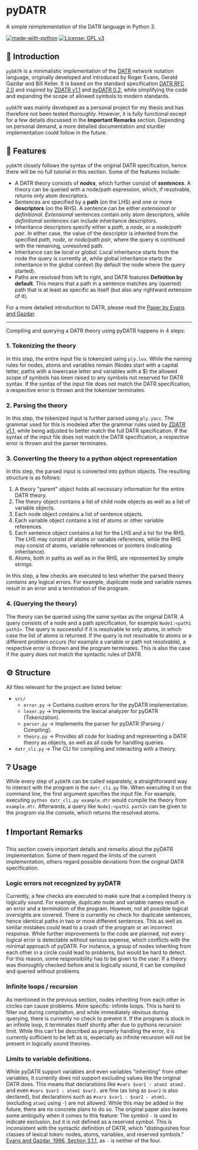 # pyDATR
A simple reimplementation of the DATR language in Python 3.

[![made-with-python](https://img.shields.io/badge/Made%20with-Python%203.12.6-1f425f.svg?logo=python)](https://www.python.org/)
[![License: GPL v3](https://img.shields.io/badge/License-GPLv3-blue.svg)](https://www.gnu.org/licenses/gpl-3.0)

## 📌 Introduction
`pyDATR` is a minimalistic implementation of the [DATR](https://en.wikipedia.org/wiki/DATR) network notation language, originally developed and introduced by Roger Evans, Gerald Gazdar and Bill Keller. It is based on the standard specification [DATR RFC 2.0](https://web.archive.org/web/20110719101843/http://www.spectrum.uni-bielefeld.de/DATR/datr_rfc_2.0.ps) and inspired by [ZDATR v1.1](https://web.archive.org/web/20110719101756/http://www.spectrum.uni-bielefeld.de/DATR/index.html) and [pyDATR 0.2](https://pydatr.sourceforge.net/), while simplifying the code and expanding the scope of allowed symbols to modern standards.

`pyDATR` was mainly developed as a personal project for my thesis and has therefore not been tested thoroughly. However, it is fully functional except for a few details discussed in the **Important Remarks** section. Depending on personal demand, a more detailed documentation and sturdier implementation could follow in the future.

## 📄 Features
`pyDATR` closely follows the syntax of the original DATR specification, hence there will be no full tutorial in this section. Some of the features include:

* A DATR theory consists of ***nodes***, which further consist of ***sentences***. A theory can be queried with a node/path expression, which, if resolvable, returns only atom descriptors.
* Sentences are specified by a **path** (on the LHS) and one or more **descriptors** (on the RHS). A sentence can be either *extensional* or *definitional*. *Extensional* sentences contain only atom descriptors, while *definitional* sentences can include inheritance descriptors.
* Inheritance descriptors specify either a *path*, a *node*, or a *node/path pair*. In either case, the value of the descriptor is inherited from the specified *path*, *node*, or *node/path pair*, where the query is continued with the remaining, unresolved path.
* Inheritance can be *local* or *global*. Local inheritance starts from the node the query is currently at, while global inheritance starts the inheritance in the global context (by default the node where the query started).
* Paths are resolved from left to right, and DATR features **Definition by default**. This means that a path in a sentence matches any (queried) path that is at least as specific as itself (but also any rightward extension of it).

For a more detailed introduction to DATR, please read the [Paper by Evans and Gazdar](https://aclanthology.org/J96-2002/).

---

Compiling and querying a DATR theory using pyDATR happens in 4 steps:
### 1. Tokenizing the theory
In this step, the entire input file is tokenzied using `ply.lex`. While the naming rules for nodes, atoms and variables remain (Nodes start with a capital letter, paths with a lowercase letter and variables with a $) the allowed scope of symbols has been raised to any symbols not reserved for DATR syntax. If the syntax of the input file does not match the DATR specification, a respective error is thrown and the tokenizer terminates.
### 2. Parsing the theory
In this step, the tokenized input is further parsed using `ply.yacc`. The grammar used for this is modeled after the grammar rules used by [ZDATR v1.1](https://web.archive.org/web/20110719101756/http://www.spectrum.uni-bielefeld.de/DATR/index.html), while being adjusted to better match the full DATR specification. If the syntax of the input file does not match the DATR specification, a respective error is thrown and the parser terminates. 
### 3. Converting the theory to a python object representation
In this step, the parsed input is converted into python objects. The resulting structure is as follows:
1. A theory "parent" object holds all necessary information for the entire DATR theory.
2. The theory object contains a list of child node objects as well as a list of variable objects.
3. Each node object contains a list of sentence objects.
4. Each variable object contains a list of atoms or other variable references.
5. Each sentence object contains a list for the LHS and a list for the RHS. The LHS may consist of atoms or variable references, while the RHS may consist of atoms, variable references or pointers (indicating inheritance).
6. Atoms, both in paths as well as in the RHS, are represented by simple strings.

In this step, a few checks are executed to test whether the parsed theory contains any logical errors. For example, duplicate node and variable names result in an error and a termination of the program.
### 4. (Querying the theory)
The theory can be queried using the same syntax as the original DATR. A query consists of a node and a path specification, for example `Node1:<path1 path2>`. The query is successful if it is resolvable to only atoms, in which case the list of atoms is returned. If the query is not resolvable to atoms or a different problem occurs (for example a variable or path not resolvable), a respective error is thrown and the program terminates. This is also the case if the query does not match the syntactic rules of DATR.

## ⚙️ Structure
All files relevant for the project are listed below:

* `src/`
    * `error.py` -> Contains custom errors for the pyDATR implementation.
    * `lexer.py` -> Implements the lexical analyzer for pyDATR (Tokenization).
    * `parser.py` -> Implements the parser for pyDATR (Parsing / Compiling).
    * `theory.py` -> Provides all code for loading and representing a DATR theory as objects, as well as all code for handling queries.
* `datr_cli.py` -> The CLI for compiling and interacting with a theory.

## ❔ Usage
While every step of `pyDATR` can be called separately, a straightforward way to interact with the program is the `datr_cli.py` file.
When executing it on the command line, the first argument specifies the input file.
For example, executing `python datr_cli.py example.dtr` would compile the theory from `example.dtr`.
Afterwards, a query like `Node1:<path1 path2>` can be given to the program via the console, which returns the resolved atoms.

## ❗ Important Remarks
This section covers important details and remarks about the pyDATR implementation. Some of them regard the limits of the current implementation, others regard possible deviations from the original DATR specification.

### Logic errors not recognized by pyDATR
Currently, a few checks are executed to make sure that a compiled theory is logically sound. For example, duplicate node and variable names result in an error and a termination of the program. However, not all possible logical oversights are covered. There is currently no check for duplicate sentences, hence identical paths in two or more different sentences. This as well as similar mistakes could lead to a crash of the program or an incorrect response. While further improvements to the code are planned, not every logical error is detectable without serious expense, which conflicts with the minimal approach of pyDATR. For instance, a group of nodes inheriting from each other in a circle could lead to problems, but would be hard to detect. For this reason, some responsibility has to be given to the user: If a theory was thoroughly checked before and is logically sound, it can be compiled and queried without problems.

### Infinite loops / recursion
As mentioned in the previous section, nodes inheriting from each other in circles can cause problems. More specific: infinite loops. This is hard to filter out during compilation, and while immediately obvious during querying, there is currently no check to prevent it. If the program is stuck in an infinite loop, it terminates itself shortly after due to pythons recursion limit. While this can't be described as properly handling the error, it is currently sufficient to be left as is, expecially as infinite recursion will not be present in logically sound theories.

### Limits to variable definitions.
While pyDATR support variables and even variables "inheriting" from other variables, it currently does not support excluding values like the original DATR does.
This means that declarations like `#vars $var1 : atom1 atom2.` and even `#vars $var1 : atom1 $var2.` are fine (as long as `$var2` is also declared), but declarations such as `#vars $var1 : $var2 - atom1.` (excluding `atom1` using `-`) are not allowed. While this may be added in the future, there are no concrete plans to do so. The original paper also leaves some ambiguity when it comes to this feature: The symbol `-` is used to indicate exclusion, but it is not defined as a reserved symbol. This is inconsistent with the syntactic definition of DATR, which "distinguishes four classes of lexical token: nodes, atoms, variables, and reserved symbols." [Evans and Gazdar, 1996, Section 3.1.1](https://aclanthology.org/J96-2002/), as `-` is neither of the four.
